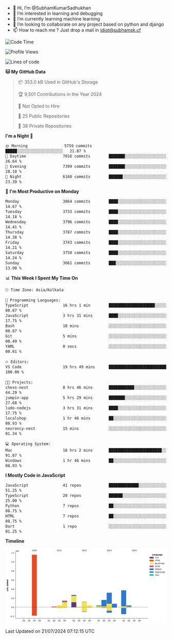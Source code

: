 - 👋 Hi, I’m @SubhamKumarSadhukhan
- 👀 I’m interested in learning and debugging
- 🌱 I’m currently learning machine learning
- 💞️ I’m looking to collaborate on any project based on python and django
- 📫 How to reach me ?
      Just drop a mail in idiot@subhamsk.cf

<!---
SubhamKumarSadhukhan/SubhamKumarSadhukhan is a ✨ special ✨ repository because its `README.md` (this file) appears on your GitHub profile.
You can click the Preview link to take a look at your changes.
--->


<!--START_SECTION:waka-->
![Code Time](http://img.shields.io/badge/Code%20Time-2%2C321%20hrs%2055%20mins-blue)

![Profile Views](http://img.shields.io/badge/Profile%20Views-1-blue)

![Lines of code](https://img.shields.io/badge/From%20Hello%20World%20I%27ve%20Written-2.8%20million%20lines%20of%20code-blue)

**🐱 My GitHub Data** 

> 📦 353.0 kB Used in GitHub's Storage 
 > 
> 🏆 9,501 Contributions in the Year 2024
 > 
> 🚫 Not Opted to Hire
 > 
> 📜 25 Public Repositories 
 > 
> 🔑 38 Private Repositories 
 > 
**I'm a Night 🦉** 

```text
🌞 Morning                5759 commits        █████░░░░░░░░░░░░░░░░░░░░   21.87 % 
🌆 Daytime                7016 commits        ███████░░░░░░░░░░░░░░░░░░   26.64 % 
🌃 Evening                7399 commits        ███████░░░░░░░░░░░░░░░░░░   28.10 % 
🌙 Night                  6160 commits        ██████░░░░░░░░░░░░░░░░░░░   23.39 % 
```
📅 **I'm Most Productive on Monday** 

```text
Monday                   3864 commits        ████░░░░░░░░░░░░░░░░░░░░░   14.67 % 
Tuesday                  3733 commits        ████░░░░░░░░░░░░░░░░░░░░░   14.18 % 
Wednesday                3796 commits        ████░░░░░░░░░░░░░░░░░░░░░   14.41 % 
Thursday                 3787 commits        ████░░░░░░░░░░░░░░░░░░░░░   14.38 % 
Friday                   3743 commits        ████░░░░░░░░░░░░░░░░░░░░░   14.21 % 
Saturday                 3750 commits        ████░░░░░░░░░░░░░░░░░░░░░   14.24 % 
Sunday                   3661 commits        ███░░░░░░░░░░░░░░░░░░░░░░   13.90 % 
```


📊 **This Week I Spent My Time On** 

```text
🕑︎ Time Zone: Asia/Kolkata

💬 Programming Languages: 
TypeScript               16 hrs 1 min        ████████████████████░░░░░   80.87 % 
JavaScript               3 hrs 31 mins       ████░░░░░░░░░░░░░░░░░░░░░   17.75 % 
Bash                     10 mins             ░░░░░░░░░░░░░░░░░░░░░░░░░   00.87 % 
Git                      5 mins              ░░░░░░░░░░░░░░░░░░░░░░░░░   00.49 % 
YAML                     0 secs              ░░░░░░░░░░░░░░░░░░░░░░░░░   00.01 % 

🔥 Editors: 
VS Code                  19 hrs 49 mins      █████████████████████████   100.00 % 

🐱‍💻 Projects: 
chess-nest               8 hrs 46 mins       ███████████░░░░░░░░░░░░░░   44.29 % 
jumpin-app               5 hrs 29 mins       ███████░░░░░░░░░░░░░░░░░░   27.68 % 
ludo-nodejs              3 hrs 31 mins       ████░░░░░░░░░░░░░░░░░░░░░   17.75 % 
localshop                1 hr 46 mins        ██░░░░░░░░░░░░░░░░░░░░░░░   08.93 % 
neuroncy-nest            15 mins             ░░░░░░░░░░░░░░░░░░░░░░░░░   01.34 % 

💻 Operating System: 
Mac                      18 hrs 2 mins       ███████████████████████░░   91.07 % 
Windows                  1 hr 46 mins        ██░░░░░░░░░░░░░░░░░░░░░░░   08.93 % 
```

**I Mostly Code in JavaScript** 

```text
JavaScript               41 repos            █████████████░░░░░░░░░░░░   51.25 % 
TypeScript               20 repos            ██████░░░░░░░░░░░░░░░░░░░   25.00 % 
Python                   7 repos             ██░░░░░░░░░░░░░░░░░░░░░░░   08.75 % 
HTML                     7 repos             ██░░░░░░░░░░░░░░░░░░░░░░░   08.75 % 
Dart                     1 repo              ░░░░░░░░░░░░░░░░░░░░░░░░░   01.25 % 
```



**Timeline**

![Lines of Code chart](https://raw.githubusercontent.com/SubhamKumarSadhukhan/SubhamKumarSadhukhan/main/assets/bar_graph.png)


 Last Updated on 21/07/2024 07:12:15 UTC
<!--END_SECTION:waka-->
